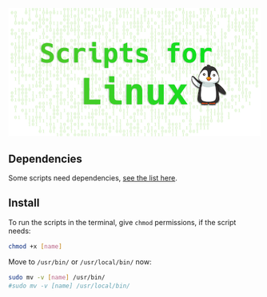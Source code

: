 
<p align="center">
  <img src="./screenshot.png" alt="Text: Scripts for Linux" width="800">
</p>

## Dependencies
Some scripts need dependencies, [see the list here](./dependencies.md).

## Install

To run the scripts in the terminal, give `chmod` permissions, if the script needs:
```sh
chmod +x [name]
```
Move to `/usr/bin/` or `/usr/local/bin/` now:
```sh
sudo mv -v [name] /usr/bin/
#sudo mv -v [name] /usr/local/bin/
```
